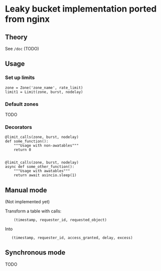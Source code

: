 # Leaky bucket implementation ported from nginx

## Theory

See `/doc` (TODO)

## Usage

### Set up limits

```
zone = Zone('zone_name', rate_limit)
limit1 = Limit(zone, burst, nodelay)
```

### Default zones

TODO

### Decorators

```
@limit_calls(zone, burst, nodelay)
def some_function():
    """Usage with non-awatables"""
    return 0


@limit_calls(zone, burst, nodelay)
async def some_other_function():
    """Usage with awatables"""
    return await asincio.sleep(1)
```

## Manual mode

(Not implemented yet)

Transform a table with calls:

```
    (timestamp, requester_id, requested_object)
```

Into

```
   (timestamp, requester_id, access_granted, delay, excess)
```

## Synchronous mode

TODO
